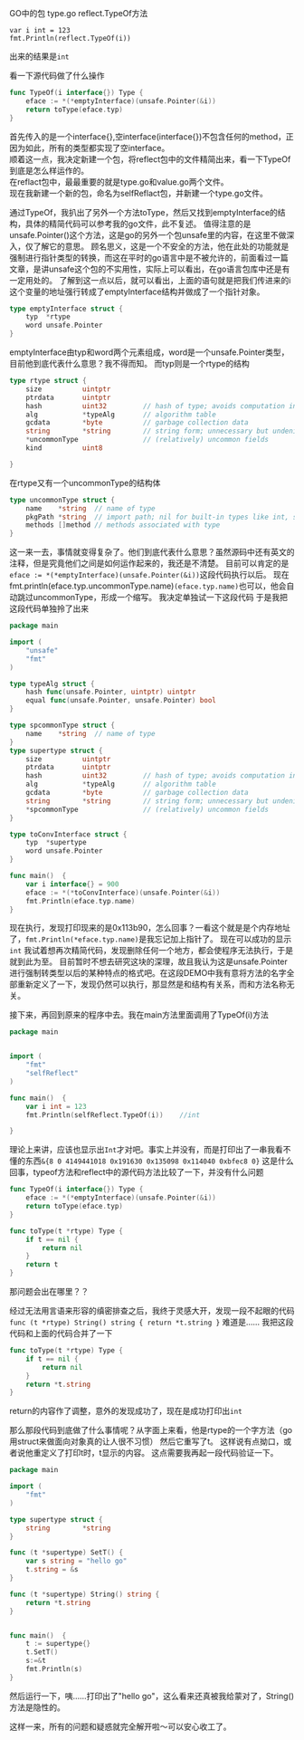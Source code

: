 GO中的包
type.go
reflect.TypeOf方法
```
var i int = 123
fmt.Println(reflect.TypeOf(i))
```
出来的结果是`int`

看一下源代码做了什么操作
```go
func TypeOf(i interface{}) Type {
	eface := *(*emptyInterface)(unsafe.Pointer(&i))
	return toType(eface.typ)
}
```
首先传入的是一个interface{},空interface(interface{})不包含任何的method，正因为如此，所有的类型都实现了空interface。  
顺着这一点，我决定新建一个包，将reflect包中的文件精简出来，看一下TypeOf到底是怎么样运作的。  
在reflact包中，最最重要的就是type.go和value.go两个文件。  
现在我新建一个新的包，命名为selfReflact包，并新建一个type.go文件。  

通过TypeOf，我扒出了另外一个方法toType，然后又找到emptyInterface的结构，具体的精简代码可以参考我的go文件，此不复述。
值得注意的是unsafe.Pointer()这个方法，这是go的另外一个包unsafe里的内容，在这里不做深入，仅了解它的意思。
顾名思义，这是一个不安全的方法，他在此处的功能就是强制进行指针类型的转换，而这在平时的go语言中是不被允许的，前面看过一篇文章，是讲unsafe这个包的不实用性，实际上可以看出，在go语言包库中还是有一定用处的。
了解到这一点以后，就可以看出，上面的语句就是把我们传进来的i这个变量的地址强行转成了emptyInterface结构并做成了一个指针对象。

```go
type emptyInterface struct {
	typ  *rtype
	word unsafe.Pointer
}
```
emptyInterface由typ和word两个元素组成，word是一个unsafe.Pointer类型，目前他到底代表什么意思？我不得而知。
而typ则是一个rtype的结构

```go
type rtype struct {
	size          uintptr
	ptrdata       uintptr
	hash          uint32         // hash of type; avoids computation in hash tables
	alg           *typeAlg       // algorithm table
	gcdata        *byte          // garbage collection data
	string        *string        // string form; unnecessary but undeniably useful
	*uncommonType                // (relatively) uncommon fields
	kind          uint8

}
```
在rtype又有一个uncommonType的结构体
```go
type uncommonType struct {
	name    *string  // name of type
	pkgPath *string  // import path; nil for built-in types like int, string
	methods []method // methods associated with type
}
```
这一来一去，事情就变得复杂了。他们到底代表什么意思？虽然源码中还有英文的注释，但是究竟他们之间是如何运作起来的，我还是不清楚。
目前可以肯定的是`eface := *(*emptyInterface)(unsafe.Pointer(&i))`这段代码执行以后。
现在fmt.println(eface.typ.uncommonType.name)`(eface.typ.name)`也可以，他会自动跳过uncommonType，形成一个缩写。
我决定单独试一下这段代码
于是我把这段代码单独拎了出来
```go
package main

import (
	"unsafe"
	"fmt"
)

type typeAlg struct {
	hash func(unsafe.Pointer, uintptr) uintptr
	equal func(unsafe.Pointer, unsafe.Pointer) bool
}

type spcommonType struct {
	name    *string  // name of type
}
type supertype struct {
	size          uintptr
	ptrdata       uintptr
	hash          uint32         // hash of type; avoids computation in hash tables
	alg           *typeAlg       // algorithm table
	gcdata        *byte          // garbage collection data
	string        *string        // string form; unnecessary but undeniably useful
	*spcommonType                // (relatively) uncommon fields
}

type toConvInterface struct {
	typ  *supertype
	word unsafe.Pointer
}

func main()  {
	var i interface{} = 900
	eface := *(*toConvInterface)(unsafe.Pointer(&i))
	fmt.Println(eface.typ.name)
}
```
现在执行，发现打印现来的是0x113b90，怎么回事？一看这个就是是个内存地址了，`fmt.Println(*eface.typ.name)`是我忘记加上指针了。
现在可以成功的显示`int`
我试着想再次精简代码，发现删除任何一个地方，都会使程序无法执行，于是就到此为至。
目前暂时不想去研究这块的深理，故且我认为这是unsafe.Pointer进行强制转类型以后的某种特点的格式吧。在这段DEMO中我有意将方法的名字全部重新定义了一下，发现仍然可以执行，那显然是和结构有关系，而和方法名称无关。

接下来，再回到原来的程序中去。我在main方法里面调用了TypeOf(i)方法
```go
package main


import (
	"fmt"
	"selfReflect"
)

func main()  {
	var i int = 123
	fmt.Println(selfReflect.TypeOf(i))    //int

}
```
理论上来讲，应该也显示出`Int`才对吧。事实上并没有，而是打印出了一串我看不懂的东西`&{8 0 4149441018 0x191630 0x135098 0x114040 0xbfec8 0}`
这是什么回事，typeof方法和reflect中的源代码方法比较了一下，并没有什么问题
```go
func TypeOf(i interface{}) Type {
	eface := *(*emptyInterface)(unsafe.Pointer(&i))
	return toType(eface.typ)
}

func toType(t *rtype) Type {
	if t == nil {
		return nil
	}
	return t
}

```
那问题会出在哪里？？

经过无法用言语来形容的缜密排查之后，我终于灵感大开，发现一段不起眼的代码
`func (t *rtype) String() string { return *t.string }`
难道是……
我把这段代码和上面的代码合并了一下
```go
func toType(t *rtype) Type {
	if t == nil {
		return nil
	}
	return *t.string
}
```
return的内容作了调整，意外的发现成功了，现在是成功打印出`int`

那么那段代码到底做了什么事情呢？从字面上来看，他是rtype的一个字方法（go用struct来做面向对象真的让人很不习惯）
然后它重写了t。
这样说有点拗口，或者说他重定义了打印t时，t显示的内容。
这点需要我再起一段代码验证一下。

```go
package main

import (
	"fmt"
)

type supertype struct {
	string        *string
}

func (t *supertype) SetT() {
	var s string = "hello go"
	t.string = &s
}

func (t *supertype) String() string {
	return *t.string
}


func main()  {
	t := supertype{}
	t.SetT()
	s:=&t
	fmt.Println(s)
}
```
然后运行一下，咦……打印出了"hello go"，这么看来还真被我给蒙对了，String()方法是隐性的。

这样一来，所有的问题和疑惑就完全解开啦〜可以安心收工了。


